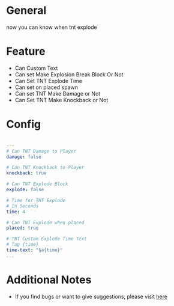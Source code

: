 # General

now you can know when tnt explode

# Feature
- Can Custom Text
- Can set Make Explosion Break Block Or Not
- Can Set TNT Explode Time
- Can set on placed spawn
- Can set TNT Make Damage or Not
- Can Set TNT Make Knockback or Not

# Config

``` YAML

---
# Can TNT Damage to Player
damage: false

# Can TNT Knockback to Player
knockback: true

# Can TNT Explode Block
explode: false

# Time for TNT Explode
# In Seconds
time: 4

# Can TNT Explode when placed
placed: true

# TNT Custom Explode Time Text
# Tag {time}
time-text: "§a{time}"
...
```

# Additional Notes
- If you find bugs or want to give suggestions, please visit [here](https://github.com/MulqiGaming64/TNTExplodeTime/issues)
